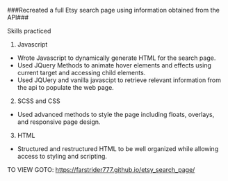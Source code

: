 ###Recreated a full Etsy search page using information obtained from the API###

Skills practiced

1. Javascript
  * Wrote Javascript to dynamically generate HTML for the search page.
  * Used JQuery Methods to animate hover elements and effects using current target and accessing child elements.
  * Used JQUery and vanilla javascipt to retrieve relevant information from the api to populate the web page.

2. SCSS and CSS
  * Used advanced methods to style the page including floats, overlays, and responsive page design.

3. HTML
  * Structured and restructured HTML to be well organized while allowing access to styling and scripting.

TO VIEW GOTO: https://farstrider777.github.io/etsy_search_page/
